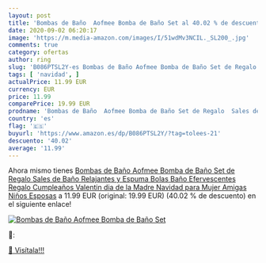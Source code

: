 ```yaml
---
layout: post
title: 'Bombas de Baño  Aofmee Bomba de Baño Set al 40.02 % de descuento'
date: 2020-09-02 06:20:17
image: 'https://m.media-amazon.com/images/I/51wdMv3NCIL._SL200_.jpg'
comments: true
category: ofertas
author: ring
slug: 'B086PTSL2Y-es Bombas de Baño Aofmee Bomba de Baño Set de Regalo Sales de...'
tags: [ 'navidad', ]
actualPrice: 11.99 EUR
currency: EUR
price: 11.99
comparePrice: 19.99 EUR
prodname: 'Bombas de Baño  Aofmee Bomba de Baño Set de Regalo  Sales de Baño Relajantes y Espuma  Bolas Baño Efervescentes  Regalo Cumpleaños Valentin dia de la Madre Navidad para Mujer Amigas Niños Esposas'
country: 'es'
flag: '🇪🇸'
buyurl: 'https://www.amazon.es/dp/B086PTSL2Y/?tag=tolees-21'
descuento: '40.02'
average: '11.99'
---
```


Ahora mismo tienes [Bombas de Baño  Aofmee Bomba de Baño Set de Regalo  Sales de Baño Relajantes y Espuma  Bolas Baño Efervescentes  Regalo Cumpleaños Valentin dia de la Madre Navidad para Mujer Amigas Niños Esposas](https://www.amazon.es/dp/B086PTSL2Y/?tag=tolees-21) a 11.99 EUR (original: 19.99 EUR) (40.02 %  de descuento) en el siguiente enlace!

[![Bombas de Baño  Aofmee Bomba de Baño Set](https://m.media-amazon.com/images/I/51wdMv3NCIL._SL200_.jpg)](https://www.amazon.es/dp/B086PTSL2Y/?tag=tolees-21)

🔎:


[🛒 Visítala!!!](https://www.amazon.es/dp/B086PTSL2Y/?tag=tolees-21)
